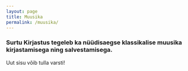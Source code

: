 ```yaml
---
layout: page
title: Muusika
permalink: /muusika/
---
```


<h3>Surtu Kirjastus tegeleb ka nüüdisaegse klassikalise muusika kirjastamisega ning salvestamisega.</h3>

<p>Uut sisu võib tulla varsti!</p>

<!--<section>
<h2>Noodid:</h2>
    
<ul style="list-style: none;">
{% for item in site.music %}
<li>
<strong>{{ item.title }}</strong>
<p>{{ item.description }}</p>
{% if item.link %}
<a href="{{ item.link }}">Learn more</a>
{% endif %}
</li>
{% endfor %}    
</ul>

<h2>Salvestused:</h2>

<ul style="list-style: none;">
{% for item in site.salvestused %}
<li>
<strong>{{ item.title }}</strong>
<p>{{ item.description }}</p>
{% if item.link %}
<a href="{{ item.link }}">Learn more</a>
{% endif %}
</li>
{% endfor %}    
</ul>

</section>-->